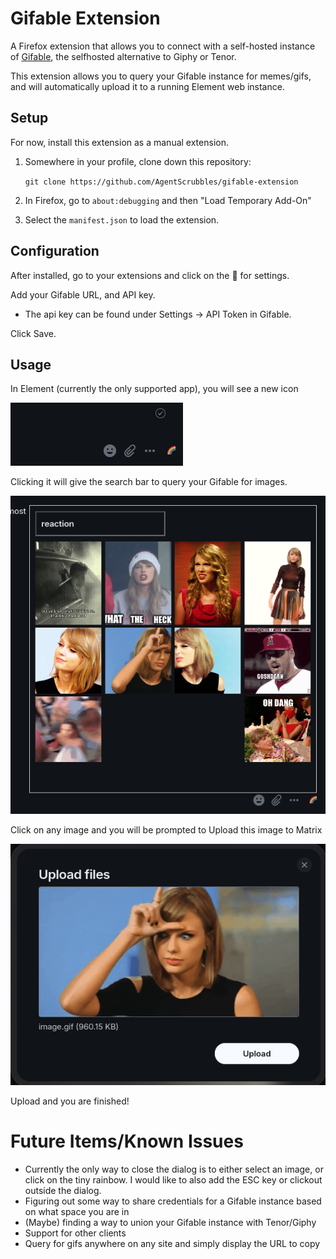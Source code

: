 # Gifable Extension

A Firefox extension that allows you to connect with a self-hosted instance of [Gifable](https://github.com/pietvanzoen/gifable), the selfhosted alternative to Giphy or Tenor.

This extension allows you to query your Gifable instance for memes/gifs, and will automatically upload it to a running Element web instance.

## Setup

For now, install this extension as a manual extension.

1. Somewhere in your profile, clone down this repository:

   `git clone https://github.com/AgentScrubbles/gifable-extension`

2. In Firefox, go to `about:debugging` and then "Load Temporary Add-On"
3. Select the `manifest.json` to load the extension.

## Configuration

After installed, go to your extensions and click on the 🌈 for settings.

Add your Gifable URL, and API key.

- The api key can be found under Settings -> API Token in Gifable.

Click Save.

## Usage

In Element (currently the only supported app), you will see a new icon

![Rainbow icon next to the emoji button in Element](./readme_images/icon_location.png)

Clicking it will give the search bar to query your Gifable for images.

![Popover with query for images](./readme_images/query.png)

Click on any image and you will be prompted to Upload this image to Matrix

![Upload dialog for Matrix](./readme_images/upload.png)

Upload and you are finished!

# Future Items/Known Issues

- Currently the only way to close the dialog is to either select an image, or click on the tiny rainbow. I would like to also add the ESC key or clickout outside the dialog.
- Figuring out some way to share credentials for a Gifable instance based on what space you are in
- (Maybe) finding a way to union your Gifable instance with Tenor/Giphy
- Support for other clients
- Query for gifs anywhere on any site and simply display the URL to copy
